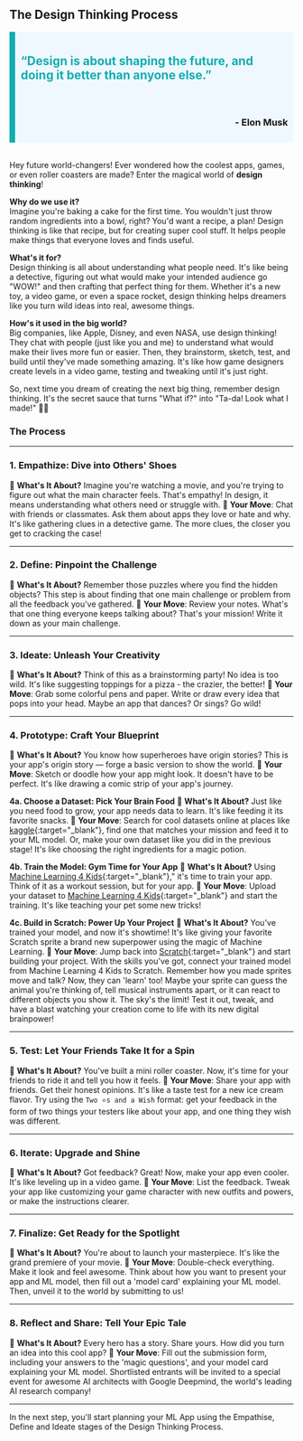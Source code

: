 ## The Design Thinking Process

<div style='border-left: solid; border-width:10px; border-color: #0faeb0; background-color: aliceblue; padding: 10px;'>
<h2 style="color: #0faeb0">“Design is about shaping the future, and doing it better than anyone else.”</h2> </div>
<div style='border-left: solid; border-width:10px; border-color: #0faeb0; background-color: aliceblue; padding: 10px; text-align: right'>
<h3>- Elon Musk</h3>
</div>
<br>

Hey future world-changers! Ever wondered how the coolest apps, games, or even roller coasters are made? Enter the magical world of **design thinking**!

**Why do we use it?**  
Imagine you're baking a cake for the first time. You wouldn't just throw random ingredients into a bowl, right? You'd want a recipe, a plan! Design thinking is like that recipe, but for creating super cool stuff. It helps people make things that everyone loves and finds useful.

**What's it for?**  
Design thinking is all about understanding what people need. It's like being a detective, figuring out what would make your intended audience go "WOW!" and then crafting that perfect thing for them. Whether it's a new toy, a video game, or even a space rocket, design thinking helps dreamers like you turn wild ideas into real, awesome things.

**How's it used in the big world?**  
Big companies, like Apple, Disney, and even NASA, use design thinking! They chat with people (just like you and me) to understand what would make their lives more fun or easier. Then, they brainstorm, sketch, test, and build until they've made something amazing. It's like how game designers create levels in a video game, testing and tweaking until it's just right.

So, next time you dream of creating the next big thing, remember design thinking. It's the secret sauce that turns "What if?" into "Ta-da! Look what I made!" 🚀🎉


### The Process

---

### 1. Empathize: Dive into Others' Shoes
📌 **What's It About?** 
Imagine you're watching a movie, and you're trying to figure out what the main character feels. That's empathy! In design, it means understanding what others need or struggle with.
📌 **Your Move**: 
Chat with friends or classmates. Ask them about apps they love or hate and why. It's like gathering clues in a detective game. The more clues, the closer you get to cracking the case!

---

### 2. Define: Pinpoint the Challenge
📌 **What's It About?** 
Remember those puzzles where you find the hidden objects? This step is about finding that one main challenge or problem from all the feedback you've gathered.
📌 **Your Move**: 
Review your notes. What's that one thing everyone keeps talking about? That's your mission! Write it down as your main challenge.

---

### 3. Ideate: Unleash Your Creativity
📌 **What's It About?** 
Think of this as a brainstorming party! No idea is too wild. It's like suggesting toppings for a pizza - the crazier, the better!
📌 **Your Move**: 
Grab some colorful pens and paper. Write or draw every idea that pops into your head. Maybe an app that dances? Or sings? Go wild!

---

### 4. Prototype: Craft Your Blueprint
📌 **What's It About?** 
You know how superheroes have origin stories? This is your app's origin story — forge a basic version to show the world.
📌 **Your Move**: 
Sketch or doodle how your app might look. It doesn't have to be perfect. It's like drawing a comic strip of your app's journey.

**4a. Choose a Dataset: Pick Your Brain Food**
📌 **What's It About?** 
Just like you need food to grow, your app needs data to learn. It's like feeding it its favorite snacks.
📌 **Your Move**: 
Search for cool datasets online at places like [kaggle](https://www.kaggle.com/){:target="_blank"}, find one that matches your mission and feed it to your ML model. Or, make your own dataset like you did in the previous stage! It's like choosing the right ingredients for a magic potion.


**4b. Train the Model: Gym Time for Your App**
📌 **What's It About?** 
Using [Machine Learning 4 Kids](https://machinelearningforkids.co.uk/){:target="_blank"}," it's time to train your app. Think of it as a workout session, but for your app.
📌 **Your Move**: 
Upload your dataset to [Machine Learning 4 Kids](https://machinelearningforkids.co.uk/){:target="_blank"} and start the training. It's like teaching your pet some new tricks!


**4c. Build in Scratch: Power Up Your Project**
📌 **What's It About?** 
You've trained your model, and now it's showtime! It's like giving your favorite Scratch sprite a brand new superpower using the magic of Machine Learning.
📌 **Your Move**: 
Jump back into [Scratch](https://scratch.machinelearningforkids.co.uk/){:target="_blank"} and start building your project. With the skills you've got, connect your trained model from Machine Learning 4 Kids to Scratch. Remember how you made sprites move and talk? Now, they can 'learn' too! Maybe your sprite can guess the animal you're thinking of, tell musical instruments apart, or it can react to different objects you show it. The sky's the limit! Test it out, tweak, and have a blast watching your creation come to life with its new digital brainpower!

---

### 5. Test: Let Your Friends Take It for a Spin
📌 **What's It About?** 
You've built a mini roller coaster. Now, it's time for your friends to ride it and tell you how it feels.
📌 **Your Move**: 
Share your app with friends. Get their honest opinions. It's like a taste test for a new ice cream flavor. Try using the `Two ⭐s and a Wish` format: get your feedback in the form of two things your testers like about your app, and one thing they wish was different.

---

### 6. Iterate: Upgrade and Shine
📌 **What's It About?** 
Got feedback? Great! Now, make your app even cooler. It's like leveling up in a video game.
📌 **Your Move**: 
List the feedback. Tweak your app like customizing your game character with new outfits and powers, or make the instructions clearer.

---

### 7. Finalize: Get Ready for the Spotlight
📌 **What's It About?** 
You're about to launch your masterpiece. It's like the grand premiere of your movie.
📌 **Your Move**: 
Double-check everything. Make it look and feel awesome. Think about how you want to present your app and ML model, then fill out a 'model card' explaining your ML model. Then, unveil it to the world by submitting to us!

---

### 8. Reflect and Share: Tell Your Epic Tale
📌 **What's It About?** 
Every hero has a story. Share yours. How did you turn an idea into this cool app?
📌 **Your Move**: 
Fill out the submission form, including your answers to the 'magic questions', and your model card explaining your ML model. Shortlisted entrants will be invited to a special event for awesome AI architects with Google Deepmind, the world's leading AI research company!

---


In the next step, you'll start planning your ML App using the Empathise, Define and Ideate stages of the Design Thinking Process. 